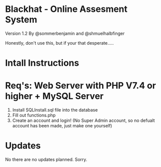 # Blackhat - Online Assesment System

Version 1.2
By @sommerbenjamin and @shmuelhalbfinger

Honestly, don't use this, but if your that desperate.....

# Intall Instructions

# Req's: Web Server with PHP V7.4 or higher + MySQL Server
1. Install SQLInstall.sql file into the database
2. Fill out functions.php
3. Create an account and login! (No Super Admin account, so no defualt account has been made, just make one yourself)


# Updates
No there are no updates planned. Sorry.